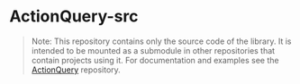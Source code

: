 # ActionQuery-src

> Note: This repository contains only the source code of the library. It is intended to be mounted as a submodule in other repositories that contain projects using it. For documentation and examples see the [ActionQuery](https://github.com/michaelelfial/ActionQuery) repository.


